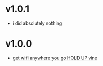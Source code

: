 # v1.0.1
- i did absolutely nothing
# v1.0.0
- [get wifi anywhere you go HOLD UP vine](https://www.youtube.com/watch?v=9p0pdiTOlzw)